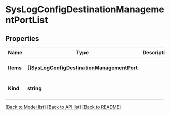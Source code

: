 # SysLogConfigDestinationManagementPortList

## Properties
Name | Type | Description | Notes
------------ | ------------- | ------------- | -------------
**Items** | [**[]SysLogConfigDestinationManagementPort**](sys_logConfig_destination_managementPort.md) |  | [optional] [default to null]
**Kind** | **string** |  | [optional] [default to null]

[[Back to Model list]](../README.md#documentation-for-models) [[Back to API list]](../README.md#documentation-for-api-endpoints) [[Back to README]](../README.md)


